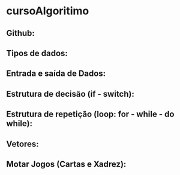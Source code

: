 # cursoAlgoritimo

## Github:
## Tipos de dados:
## Entrada e saída de Dados:
## Estrutura de decisão (if - switch):
## Estrutura de repetição (loop: for - while - do while):
## Vetores:
## Motar Jogos (Cartas e Xadrez):
